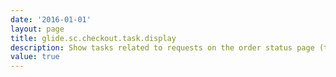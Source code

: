 ```yaml
---
date: '2016-01-01'
layout: page
title: glide.sc.checkout.task.display
description: Show tasks related to requests on the order status page (the screen you see in the service catalog after a successful order is placed)
value: true
---
```

